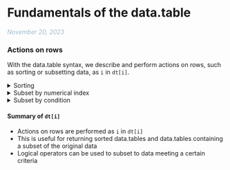 Fundamentals of the data.table
================
<em style='color:#00508060;'>November 20, 2023</em>

<!--
- Example data
- `dt[i, j, by]` For SQL users: `from[where, select, group by]`
- Vectors & data types, lists, data frames, data tables
- creating/converting data.tables -->

### Actions on rows

With the data.table syntax, we describe and perform actions on rows,
such as sorting or subsetting data, as `i` in `dt[i]`.

<details>
<summary>
Sorting
</summary>

A data.table that has been sorted on one or more variables, in ascending
or descending order, can be returned by using the `order()` function.

- Sort by a single variable in *ascending* order: `dt[order(x)]`
- Sort by a single variable in *descending* order: `dt[order(-x)]`
- Sort by a *multiple* variables: `dt[order(x, y, z)]`

``` r
# Example: sort dt_starwars from shortest to tallest character
dt_starwars[order(height)]
##                      name height mass hair_color skin_color eye_color
##  1:                  Yoda     66   17      white      green     brown
##  2:         Ratts Tyerell     79   15       none grey, blue   unknown
##  3: Wicket Systri Warrick     88   20      brown      brown     brown
## ---                                                                  
## 85:           Poe Dameron     NA   NA      brown      light     brown
## 86:                   BB8     NA   NA       none       none     black
## 87:        Captain Phasma     NA   NA    unknown    unknown   unknown
## 8 variables not shown: [birth_year, sex, gender, homeworld, species, films, vehicles, starships]
```

</details>
<details>
<summary>
Subset by numerical index
</summary>

The second common action to be performed is subsetting data — reducing a
dataset to a set of observations that meet a criteria. That criteria
might be as simple as position. For example, you could take an ordered
dataset and return the top five observations. This is done by passing a
vector of integers as `i`. Vectors are the basic data structure in R and
are created using the concatenate function, `c()` — e.g. `c(1, 2, 3)`.
Individual numbers can also be passed without the `c()` function, while
a sequence of integers can also be generated using the `:` operator (and
the `c()` function omitted), e.g. `1:3` is equivalent to `c(1, 2, 3)`.

- Return the top row: `dt[1]`
- Return the top three rows: `dt[1:3]`
- Return the first, fifth and ninth rows: `dt[c(1, 5, 9)]`
- Return the last row: `dt[nrow(dt)]`

``` r
# Example: return the top five rows
dt_starwars[1:5]
##              name height mass hair_color  skin_color eye_color birth_year
## 1: Luke Skywalker    172   77      blond        fair      blue       19.0
## 2:          C-3PO    167   75       <NA>        gold    yellow      112.0
## 3:          R2-D2     96   32       <NA> white, blue       red       33.0
## 4:    Darth Vader    202  136       none       white    yellow       41.9
## 5:    Leia Organa    150   49      brown       light     brown       19.0
## 7 variables not shown: [sex, gender, homeworld, species, films, vehicles, starships]
```

The last example, using `nrow()` to return the last row can be rewritten
to use one of data.tables special characters. There are a few useful
special characters and I will cover these more later. For now, the value
returned by `nrow(dt)` is equal to `.N`, so you can rewrite the last
expression as:

- Return the last row using the `.N` special character: `dt[.N]`

``` r
# Example: return the last row
dt_starwars[.N]
##             name height mass hair_color skin_color eye_color birth_year    sex
## 1: Padmé Amidala    165   45      brown      light     brown         46 female
## 6 variables not shown: [gender, homeworld, species, films, vehicles, starships]
```

##### Chaining

Finally, you may have sorted a data.table to see which observations are
the top *n*, e.g. the five tallest characters. You can do this by first
storing the sorted table in the working environment as
`dt_starwars_sorted <- dt_starwars[order(-height)]`. But you can also
avoid storing variables unnecessarily by acting directly on the returned
data.table, using something called **chaining**. This allows multiple
data.table statements to be joined together and executed in sequence to
give a single return. It is done by adding more square braces —
`dt[][][]...[]`.

- Return the top five sorted observations: `dt[order(x)][1:5]`

``` r
# Example: return the five tallest characters
dt_starwars[order(-height)][1:5]
##            name height mass hair_color skin_color eye_color birth_year  sex
## 1:  Yarael Poof    264   NA       none      white    yellow         NA male
## 2:      Tarfful    234  136      brown      brown      blue         NA male
## 3:      Lama Su    229   88       none       grey     black         NA male
## 4:    Chewbacca    228  112      brown    unknown      blue        200 male
## 5: Roos Tarpals    224   82       none       grey    orange         NA male
## 6 variables not shown: [gender, homeworld, species, films, vehicles, starships]
```

</details>
<details>
<summary>
Subset by condition
</summary>

Subsets can also be returned to give the observations that meet a
certain logical criteria. For example, all characters over 200 cm tall,
or all characters from Naboo. Such conditional subsetting is done using
logical operators. In R, the key logical operators are:

- `==` equal to
- `!=` not equal to
- `<` less than
- `>` greater than
- `<=` less than or equal to
- `>=` greater than or equal to
- `%in%` value is in a vector

All of the above require values either side of the operator
(e.g. `3 > 4`), and will return one or more logical values — `TRUE` or
`FALSE`. Other useful operators and functions for conditional subsetting
are:

- `&` to join logical operations like “and” so `TRUE` is returned if
  both conditions are met
- `|` to join logical operations like “or” so `TRUE` is returned if
  either condition is met
- `(` and `)` to set the order of operations, just like math
- `grepl()` to test if a pattern occurs in a value

With these, you can now return data to meet a certain criteria:

- Return rows where observed value is equal to a criteria: `dt[x==a]`
- Return rows where observed value is less than a criteria: `dt[x<a]`
- Return rows where observed value is one of several criteria:
  `dt[x %in% c(a, b, c)]`
- Return rows where observed value is between two values:
  `dt[x>5 & x<=10]`

``` r
# Exmaple: return all characters under 180 cm tall from Naboo and Tatooine 
dt_starwars[height<180 & homeworld %in% c('Naboo', 'Tatooine')]
##               name height mass hair_color  skin_color eye_color birth_year
##  1: Luke Skywalker    172   77      blond        fair      blue         19
##  2:          C-3PO    167   75       <NA>        gold    yellow        112
##  3:          R2-D2     96   32       <NA> white, blue       red         33
## ---                                                                       
##  9:          Cordé    157   NA      brown       light     brown         NA
## 10:          Dormé    165   NA      brown       light     brown         NA
## 11:  Padmé Amidala    165   45      brown       light     brown         46
## 7 variables not shown: [sex, gender, homeworld, species, films, vehicles, starships]
```

</details>

#### Summary of `dt[i]`

- Actions on rows are performed as `i` in `dt[i]`
- This is useful for returning sorted data.tables and data.tables
  containing a subset of the original data
- Logical operators can be used to subset to data meeting a certain
  criteria

<!-- 
&#10;### To add:
&#10;- select; `dt[, j]`, `.SD`
- assignment
- conditional assignment (`dt[, ifelse(...)]` and `dt[i, j]`)
- compute; `x(j)`
- group by; `by` and `keyby`
- special characters; `.SD, .N, .I ...`
- chaining
&#10;-->
